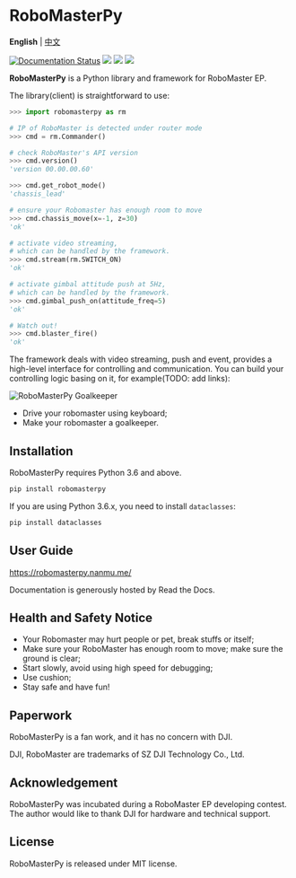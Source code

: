 # RoboMasterPy

**English** | [中文](https://github.com/nanmu42/robomasterpy/blob/master/README.Chinese.md)

[![Documentation Status](https://readthedocs.org/projects/robomasterpy/badge/?version=latest)](https://robomasterpy.nanmu.me/en/latest/?badge=latest)
[![](https://img.shields.io/pypi/l/robomasterpy.svg)](https://pypi.org/project/robomasterpy/)
[![](https://img.shields.io/pypi/wheel/robomasterpy.svg)](https://pypi.org/project/robomasterpy/)
[![](https://img.shields.io/pypi/pyversions/robomasterpy.svg)](https://pypi.org/project/robomasterpy/)

**RoboMasterPy** is a Python library and framework for RoboMaster EP.

The library(client) is straightforward to use:

```python
>>> import robomasterpy as rm

# IP of RoboMaster is detected under router mode
>>> cmd = rm.Commander()

# check RoboMaster's API version
>>> cmd.version()
'version 00.00.00.60'

>>> cmd.get_robot_mode()
'chassis_lead'

# ensure your Robomaster has enough room to move
>>> cmd.chassis_move(x=-1, z=30)
'ok'

# activate video streaming,
# which can be handled by the framework.
>>> cmd.stream(rm.SWITCH_ON)
'ok'

# activate gimbal attitude push at 5Hz,
# which can be handled by the framework.
>>> cmd.gimbal_push_on(attitude_freq=5)
'ok'

# Watch out!
>>> cmd.blaster_fire()
'ok'
```

The framework deals with video streaming, push and event,
provides a high-level interface for controlling and communication.
You can build your controlling logic basing on it, for example(TODO: add links):

![RoboMasterPy Goalkeeper](https://user-images.githubusercontent.com/8143068/82755582-186d5700-9e07-11ea-9c08-1ff1d82e7a7e.jpg)

* Drive your robomaster using keyboard;
* Make your robomaster a goalkeeper.

## Installation

RoboMasterPy requires Python 3.6 and above.

```bash
pip install robomasterpy
```

If you are using Python 3.6.x, you need to install `dataclasses`:

```bash
pip install dataclasses
```

## User Guide

https://robomasterpy.nanmu.me/

Documentation is generously hosted by Read the Docs.

## Health and Safety Notice

* Your Robomaster may hurt people or pet, break stuffs or itself;
* Make sure your RoboMaster has enough room to move; make sure the ground is clear;
* Start slowly, avoid using high speed for debugging;
* Use cushion;
* Stay safe and have fun!

## Paperwork

RoboMasterPy is a fan work, and it has no concern with DJI.

DJI, RoboMaster are trademarks of SZ DJI Technology Co., Ltd.

## Acknowledgement

RoboMasterPy was incubated during a RoboMaster EP developing contest. The author would like to thank DJI for hardware and technical support.

## License

RoboMasterPy is released under MIT license.